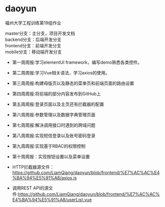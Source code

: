 # daoyun
福州大学工程训练第19组作业

master分支：主分支，项目开发文档  
backend分支：后端开发分支  
frontend分支：前端开发分支  
mobile分支：移动端开发分支
+ 第一周周报:学习elementUI framework，编写demo熟悉各类控件。
+ 第二周周报:学习Vue相关语法，学习axios的使用。
+ 第三周周报:构建母版页以及静态的菜单页和前端页面的路由设置
+ 第四周周报:将前端的部分内容发布到GitHub上
+ 第五周周报:登录页面以及主页还有拦截器的配置
+ 第六周周报:参数管理以及数据字典管理页面
+ 第七周周报:解决调用接口时遇到的跨域问题
+ 第八周周报:实现短信登录以及账号密码登录
+ 第九周周报:实现基于RBAC的权限控制
+ 第十周周报：实现按钮设置以及菜单设置


+ HTTP拦截器源文件：https://github.com/LiamQiang/daoyun/blob/frontend/%E7%AC%AC%E4%BA%94%E5%91%A8/axios.js
+ 调用REST API的源文件:https://github.com/LiamQiang/daoyun/blob/frontend/%E7%AC%AC%E4%BA%94%E5%91%A8/userList.vue

